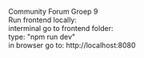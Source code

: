 Community Forum Groep 9\
Run frontend locally:\
interminal go to frontend folder:\
type: "npm run dev"\
in browser go to: http://localhost:8080
